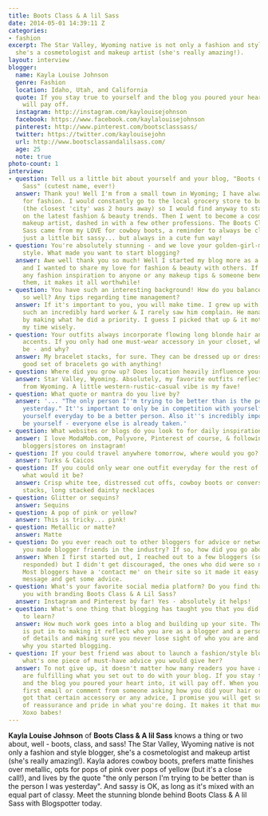 ```yaml
---
title: Boots Class & A lil Sass
date: 2014-05-01 14:39:11 Z
categories:
- fashion
excerpt: The Star Valley, Wyoming native is not only a fashion and style blogger,
  she's a cosmetologist and makeup artist (she's really amazing!).
layout: interview
blogger:
  name: Kayla Louise Johnson
  genre: Fashion
  location: Idaho, Utah, and California
  quote: If you stay true to yourself and the blog you poured your heart into, it
    will pay off.
  instagram: http://instagram.com/kaylouisejohnson
  facebook: https://www.facebook.com/kaylalouisejohnson
  pinterest: http://www.pinterest.com/bootsclasssass/
  twitter: https://twitter.com/kaylouisejohn
  url: http://www.bootsclassandalilsass.com/
  age: 25
  note: true
photo-count: 1
interview:
- question: Tell us a little bit about yourself and your blog, "Boots Class & A Lil
    Sass" (cutest name, ever!)
  answer: Thank you! Well I'm from a small town in Wyoming; I have always had a passion
    for fashion. I would constantly go to the local grocery store to buy magazines
    (the closest 'city' was 2 hours away) so I would find anyway to stay up-to-date
    on the latest fashion & beauty trends. Then I went to become a cosmetologist &
    makeup artist, dashed in with a few other professions. The Boots Class & A lil
    Sass came from my LOVE for cowboy boots, a reminder to always be classy & a maybe
    just a little bit sassy... but always in a cute fun way!
- question: You're absolutely stunning - and we love your golden-girl-meets-sassy-chic
    style. What made you want to start blogging?
  answer: Awe well thank you so much! Well I started my blog more as a self-expression
    and I wanted to share my love for fashion & beauty with others. If I could give
    any fashion inspiration to anyone or any makeup tips & someone benefited from
    them, it makes it all worthwhile!
- question: You have such an interesting background! How do you balance everything
    so well? Any tips regarding time management?
  answer: If it's important to you, you will make time. I grew up with a dad who is
    such an incredibly hard worker & I rarely saw him complain. He managed his time
    by making what he did a priority. I guess I picked that up & it motivated me use
    my time wisely.
- question: Your outfits always incorporate flowing long blonde hair and bold accessory
    accents. If you only had one must-wear accessory in your closet, what would it
    be - and why?
  answer: My bracelet stacks, for sure. They can be dressed up or dressed down. A
    good set of bracelets go with anything!
- question: Where did you grow up? Does location heavily influence your style?
  answer: Star Valley, Wyoming. Absolutely, my favorite outfits reflect from being
    from Wyoming. A little western-rustic-casual vibe is my fave!
- question: What quote or mantra do you live by?
  answer: '... "The only person I''m trying to be better than is the person I was
    yesterday." It''s important to only be in competition with yourself, and to push
    yourself everyday to be a better person. Also it''s incredibly important to ALWAYS
    be yourself - everyone else is already taken.'
- question: What websites or blogs do you look to for daily inspiration?
  answer: I love ModaMob.com, Polyvore, Pinterest of course, & following tons of style
    bloggers|stores on instagram!
- question: If you could travel anywhere tomorrow, where would you go?
  answer: Turks & Caicos
- question: If you could only wear one outfit everyday for the rest of your life,
    what would it be?
  answer: Crisp white tee, distressed cut offs, cowboy boots or converse, killer bracelet
    stacks, long stacked dainty necklaces
- question: Glitter or sequins?
  answer: Sequins
- question: A pop of pink or yellow?
  answer: This is tricky... pink!
- question: Metallic or matte?
  answer: Matte
- question: Do you ever reach out to other bloggers for advice or networking? Have
    you made blogger friends in the industry? If so, how did you go about doing that?
  answer: When I first started out, I reached out to a few bloggers (some who never
    responded) but I didn't get discouraged, the ones who did were so nice & helpful.
    Most bloggers have a 'contact me' on their site so it made it easy to shoot a
    message and get some advice.
- question: What's your favorite social media platform? Do you find that it helps
    you with branding Boots Class & A Lil Sass?
  answer: Instagram and Pinterest by far! Yes - absolutely it helps!
- question: What's one thing that blogging has taught you that you did not expect
    to learn?
  answer: How much work goes into a blog and building up your site. The time that
    is put in to making it reflect who you are as a blogger and a person. The importance
    of details and making sure you never lose sight of who you are and the reason
    why you started blogging.
- question: If your best friend was about to launch a fashion/style blog tomorrow,
    what's one piece of must-have advice you would give her?
  answer: To not give up, it doesn't matter how many readers you have as long as you
    are fulfilling what you set out to do with your blog. If you stay true to yourself
    and the blog you poured your heart into, it will pay off. When you receive that
    first email or comment from someone asking how you did your hair or where you
    got that certain accessory or any advice, I promise you will get such a sense
    of reassurance and pride in what you're doing. It makes it that much more meaningful.
    Xoxo babes!
---
```


**Kayla Louise Johnson** of **Boots Class & A lil Sass** knows a thing or two about, well - boots, class, and sass! The Star Valley, Wyoming native is not only a fashion and style blogger, she's a cosmetologist and makeup artist (she's really amazing!). Kayla adores cowboy boots, prefers matte finishes over metallic, opts for pops of pink over pops of yellow (but it's a close call!), and lives by the quote "the only person I'm trying to be better than is the person I was yesterday". And sassy is OK, as long as it's mixed with an equal part of classy. Meet the stunning blonde behind Boots Class & A lil Sass with Blogspotter today.